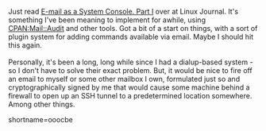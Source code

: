 Just read <a href="http://www.linuxjournal.com/article.php?sid=6453">E-mail as a System Console. Part I</a> over at Linux Journal.  It's something I've been meaning to implement for awhile, using <a href="http://search.cpan.org/search?mode=all&amp;query=Mail::Audit" title="CPAN search for Mail::Audit">CPAN:Mail::Audit</a> and other tools.  Got a bit of a start on things, with a sort of plugin system for adding commands available via email.  Maybe I should hit this again.
<br /><br />
Personally, it's been a long, long while since I had a dialup-based system - so I don't have to solve their exact problem.  But, it would be nice to fire off an email to myself or some other mailbox I own, formulated just so and cryptographically signed by me that would cause some machine behind a firewall to open up an SSH tunnel to a predetermined location somewhere.  Among other things.
<!--more-->
shortname=ooocbe
